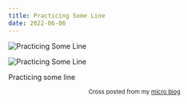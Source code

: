 ```yaml
---
title: Practicing Some Line
date: 2022-06-06
---
```

![Practicing Some Line](/fba62392a3.jpg)

![Practicing Some Line](/fba62392a3.jpg)

<p>Practicing some line</p>
<p></p>


<center><small>Cross posted from my <a href='http://micro.blog/joshnicholas'>micro blog</a></small></center>

    